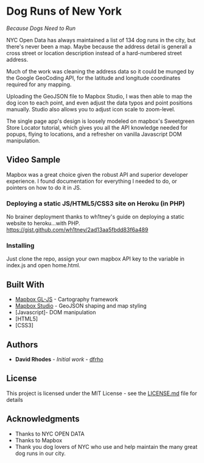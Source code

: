 # Dog Runs of New York
*Because Dogs Need to Run*

NYC Open Data has always maintained a list of 134 dog runs in the city, but there's never been a map. Maybe because the address detail is generall a cross street or location description instead of a hard-numbered street address.

Much of the work was cleaning the address data so it could be munged by the Google GeoCoding API, for the latitude and longitude coordinates required for any mapping.

Uploading the GeoJSON file to Mapbox Studio, I was then able to map the dog icon to each point, and even adjust the data typos and point positions manually. Studio also allows you to adjust icon scale to zoom-level.

The single page app's design is loosely modeled on mapbox's Sweetgreen Store Locator tutorial, which gives you all the API knowledge needed for popups, flying to locations, and a refresher on vanilla Javascript DOM manipulation.

## Video Sample

Mapbox was a great choice given the robust API and superior developer experience. I found documentation for everything I needed to do, or pointers on how to do it in JS.

### Deploying a static JS/HTML5/CSS3 site on Heroku (in PHP)

No brainer deployment thanks to wh1tney's guide on deploying a static website to heroku...with PHP.
https://gist.github.com/wh1tney/2ad13aa5fbdd83f6a489

### Installing

Just clone the repo, assign your own mapbox API key to the variable in index.js and open home.html.

## Built With

* [Mapbox GL-JS](https://www.mapbox.com/mapbox-gl-js/api/) - Cartography framework
* [Mapbox Studio](https://www.mapbox.com/mapbox-studio/) - GeoJSON shaping and map styling
* [Javascript]- DOM manipulation
* [HTML5]
* [CSS3]


## Authors

* **David Rhodes** - *Initial work* - [dfrho](https://github.com/dfrho)


## License

This project is licensed under the MIT License - see the [LICENSE.md](LICENSE.md) file for details

## Acknowledgments

* Thanks to NYC OPEN DATA
* Thanks to Mapbox
* Thank you dog lovers of NYC who use and help maintain the many great dog runs in our city.
